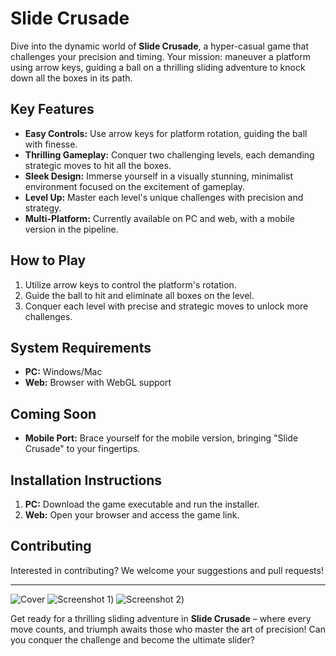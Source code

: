 # Slide Crusade

Dive into the dynamic world of **Slide Crusade**, a hyper-casual game that challenges your precision and timing. Your mission: maneuver a platform using arrow keys, guiding a ball on a thrilling sliding adventure to knock down all the boxes in its path.

## Key Features

- **Easy Controls:** Use arrow keys for platform rotation, guiding the ball with finesse.
- **Thrilling Gameplay:** Conquer two challenging levels, each demanding strategic moves to hit all the boxes.
- **Sleek Design:** Immerse yourself in a visually stunning, minimalist environment focused on the excitement of gameplay.
- **Level Up:** Master each level's unique challenges with precision and strategy.
- **Multi-Platform:** Currently available on PC and web, with a mobile version in the pipeline.

## How to Play

1. Utilize arrow keys to control the platform's rotation.
2. Guide the ball to hit and eliminate all boxes on the level.
3. Conquer each level with precise and strategic moves to unlock more challenges.

## System Requirements

- **PC:** Windows/Mac
- **Web:** Browser with WebGL support

## Coming Soon

- **Mobile Port:** Brace yourself for the mobile version, bringing "Slide Crusade" to your fingertips.

## Installation Instructions

1. **PC:** Download the game executable and run the installer.
2. **Web:** Open your browser and access the game link.

## Contributing

Interested in contributing? We welcome your suggestions and pull requests! 



---
![Cover](https://i.ibb.co/r6hDWJz/SLIDE.png)
![Screenshot 1](https://i.ibb.co/5W1SDBM/Screenshot-2024-03-04-203235.png))
![Screenshot 2](https://i.ibb.co/fX5j2d4/Screenshot-2024-03-04-203333.png))


Get ready for a thrilling sliding adventure in **Slide Crusade** – where every move counts, and triumph awaits those who master the art of precision! Can you conquer the challenge and become the ultimate slider?
